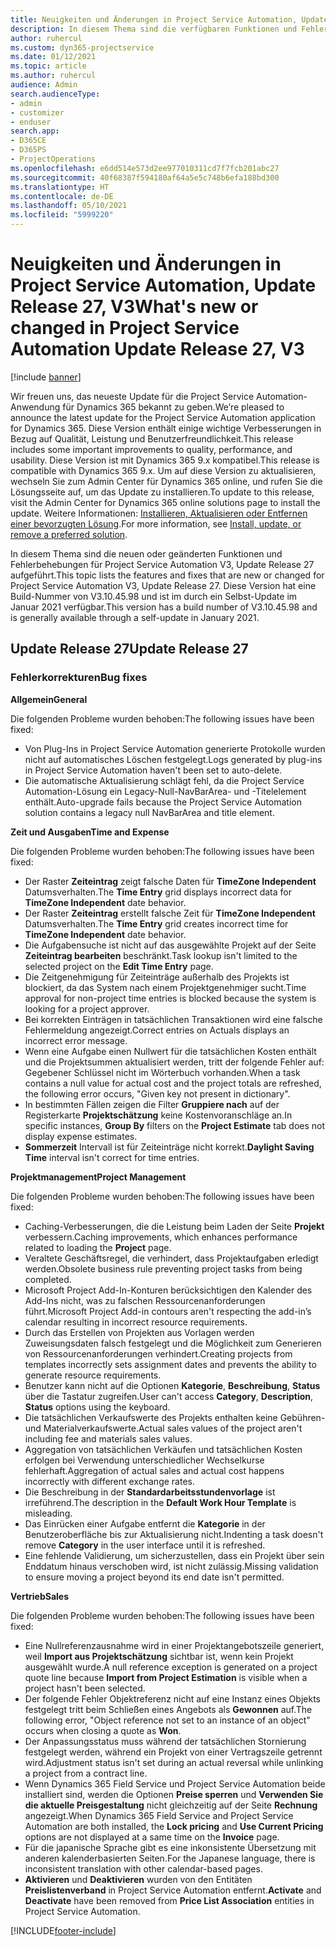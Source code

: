 ```yaml
---
title: Neuigkeiten und Änderungen in Project Service Automation, Update Release 27, V3
description: In diesem Thema sind die verfügbaren Funktionen und Fehlerbehebungen für Project Service Automation Update Release 27, V3 aufgeführt.
author: ruhercul
ms.custom: dyn365-projectservice
ms.date: 01/12/2021
ms.topic: article
ms.author: ruhercul
audience: Admin
search.audienceType:
- admin
- customizer
- enduser
search.app:
- D365CE
- D365PS
- ProjectOperations
ms.openlocfilehash: e6dd514e573d2ee977010311cd7f7fcb201abc27
ms.sourcegitcommit: 40f68387f594180af64a5e5c748b6efa188bd300
ms.translationtype: HT
ms.contentlocale: de-DE
ms.lasthandoff: 05/10/2021
ms.locfileid: "5999220"
---
```

# <a name="whats-new-or-changed-in-project-service-automation-update-release-27-v3"></a><span data-ttu-id="2c610-103">Neuigkeiten und Änderungen in Project Service Automation, Update Release 27, V3</span><span class="sxs-lookup"><span data-stu-id="2c610-103">What's new or changed in Project Service Automation Update Release 27, V3</span></span>

[!include [banner](../includes/psa-now-project-operations.md)]

<span data-ttu-id="2c610-104">Wir freuen uns, das neueste Update für die Project Service Automation-Anwendung für Dynamics 365 bekannt zu geben.</span><span class="sxs-lookup"><span data-stu-id="2c610-104">We’re pleased to announce the latest update for the Project Service Automation application for Dynamics 365.</span></span> <span data-ttu-id="2c610-105">Diese Version enthält einige wichtige Verbesserungen in Bezug auf Qualität, Leistung und Benutzerfreundlichkeit.</span><span class="sxs-lookup"><span data-stu-id="2c610-105">This release includes some important improvements to quality, performance, and usability.</span></span> <span data-ttu-id="2c610-106">Diese Version ist mit Dynamics 365 9.x kompatibel.</span><span class="sxs-lookup"><span data-stu-id="2c610-106">This release is compatible with Dynamics 365 9.x.</span></span> <span data-ttu-id="2c610-107">Um auf diese Version zu aktualisieren, wechseln Sie zum Admin Center für Dynamics 365 online, und rufen Sie die Lösungsseite auf, um das Update zu installieren.</span><span class="sxs-lookup"><span data-stu-id="2c610-107">To update to this release, visit the Admin Center for Dynamics 365 online solutions page to install the update.</span></span> <span data-ttu-id="2c610-108">Weitere Informationen: [Installieren, Aktualisieren oder Entfernen einer bevorzugten Lösung](/power-platform/admin/install-remove-preferred-solution).</span><span class="sxs-lookup"><span data-stu-id="2c610-108">For more information, see [Install, update, or remove a preferred solution](/power-platform/admin/install-remove-preferred-solution).</span></span>

<span data-ttu-id="2c610-109">In diesem Thema sind die neuen oder geänderten Funktionen und Fehlerbehebungen für Project Service Automation V3, Update Release 27 aufgeführt.</span><span class="sxs-lookup"><span data-stu-id="2c610-109">This topic lists the features and fixes that are new or changed for Project Service Automation V3, Update Release 27.</span></span> <span data-ttu-id="2c610-110">Diese Version hat eine Build-Nummer von V3.10.45.98 und ist im durch ein Selbst-Update im Januar 2021 verfügbar.</span><span class="sxs-lookup"><span data-stu-id="2c610-110">This version has a build number of V3.10.45.98 and is generally available through a self-update in January 2021.</span></span>

## <a name="update-release-27"></a><span data-ttu-id="2c610-111">Update Release 27</span><span class="sxs-lookup"><span data-stu-id="2c610-111">Update Release 27</span></span>

### <a name="bug-fixes"></a><span data-ttu-id="2c610-112">Fehlerkorrekturen</span><span class="sxs-lookup"><span data-stu-id="2c610-112">Bug fixes</span></span>

<span data-ttu-id="2c610-113">**Allgemein**</span><span class="sxs-lookup"><span data-stu-id="2c610-113">**General**</span></span>

<span data-ttu-id="2c610-114">Die folgenden Probleme wurden behoben:</span><span class="sxs-lookup"><span data-stu-id="2c610-114">The following issues have been fixed:</span></span>

- <span data-ttu-id="2c610-115">Von Plug-Ins in Project Service Automation generierte Protokolle wurden nicht auf automatisches Löschen festgelegt.</span><span class="sxs-lookup"><span data-stu-id="2c610-115">Logs generated by plug-ins in Project Service Automation haven't been set to auto-delete.</span></span>
- <span data-ttu-id="2c610-116">Die automatische Aktualisierung schlägt fehl, da die Project Service Automation-Lösung ein Legacy-Null-NavBarArea- und -Titelelement enthält.</span><span class="sxs-lookup"><span data-stu-id="2c610-116">Auto-upgrade fails because the Project Service Automation solution contains a legacy null NavBarArea and title element.</span></span>

<span data-ttu-id="2c610-117">**Zeit und Ausgaben**</span><span class="sxs-lookup"><span data-stu-id="2c610-117">**Time and Expense**</span></span>

<span data-ttu-id="2c610-118">Die folgenden Probleme wurden behoben:</span><span class="sxs-lookup"><span data-stu-id="2c610-118">The following issues have been fixed:</span></span>

- <span data-ttu-id="2c610-119">Der Raster **Zeiteintrag** zeigt falsche Daten für **TimeZone Independent** Datumsverhalten.</span><span class="sxs-lookup"><span data-stu-id="2c610-119">The **Time Entry** grid displays incorrect data for **TimeZone Independent** date behavior.</span></span>
- <span data-ttu-id="2c610-120">Der Raster **Zeiteintrag** erstellt falsche Zeit für **TimeZone Independent** Datumsverhalten.</span><span class="sxs-lookup"><span data-stu-id="2c610-120">The **Time Entry** grid creates incorrect time for **TimeZone Independent** date behavior.</span></span>
- <span data-ttu-id="2c610-121">Die Aufgabensuche ist nicht auf das ausgewählte Projekt auf der Seite **Zeiteintrag bearbeiten** beschränkt.</span><span class="sxs-lookup"><span data-stu-id="2c610-121">Task lookup isn't limited to the selected project on the **Edit Time Entry** page.</span></span>
- <span data-ttu-id="2c610-122">Die Zeitgenehmigung für Zeiteinträge außerhalb des Projekts ist blockiert, da das System nach einem  Projektgenehmiger sucht.</span><span class="sxs-lookup"><span data-stu-id="2c610-122">Time approval for non-project time entries is blocked because the system is looking for a project approver.</span></span>
- <span data-ttu-id="2c610-123">Bei korrekten Einträgen in tatsächlichen Transaktionen wird eine falsche Fehlermeldung angezeigt.</span><span class="sxs-lookup"><span data-stu-id="2c610-123">Correct entries on Actuals displays an incorrect error message.</span></span>
- <span data-ttu-id="2c610-124">Wenn eine Aufgabe einen Nullwert für die tatsächlichen Kosten enthält und die Projektsummen aktualisiert werden, tritt der folgende Fehler auf: Gegebener Schlüssel nicht im Wörterbuch vorhanden.</span><span class="sxs-lookup"><span data-stu-id="2c610-124">When a task contains a null value for actual cost and the project totals are refreshed, the following error occurs, "Given key not present in dictionary".</span></span>
- <span data-ttu-id="2c610-125">In bestimmten Fällen zeigen die Filter **Gruppiere nach** auf der Registerkarte **Projektschätzung** keine Kostenvoranschläge an.</span><span class="sxs-lookup"><span data-stu-id="2c610-125">In specific instances, **Group By** filters on the **Project Estimate** tab does not display expense estimates.</span></span>
- <span data-ttu-id="2c610-126">**Sommerzeit** Intervall ist für Zeiteinträge nicht korrekt.</span><span class="sxs-lookup"><span data-stu-id="2c610-126">**Daylight Saving Time** interval isn't correct for time entries.</span></span>

<span data-ttu-id="2c610-127">**Projektmanagement**</span><span class="sxs-lookup"><span data-stu-id="2c610-127">**Project Management**</span></span>

<span data-ttu-id="2c610-128">Die folgenden Probleme wurden behoben:</span><span class="sxs-lookup"><span data-stu-id="2c610-128">The following issues have been fixed:</span></span>

- <span data-ttu-id="2c610-129">Caching-Verbesserungen, die die Leistung beim Laden der Seite **Projekt** verbessern.</span><span class="sxs-lookup"><span data-stu-id="2c610-129">Caching improvements, which enhances performance related to loading the **Project** page.</span></span>
- <span data-ttu-id="2c610-130">Veraltete Geschäftsregel, die verhindert, dass Projektaufgaben erledigt werden.</span><span class="sxs-lookup"><span data-stu-id="2c610-130">Obsolete business rule preventing project tasks from being completed.</span></span>
- <span data-ttu-id="2c610-131">Microsoft Project Add-In-Konturen berücksichtigen den Kalender des Add-Ins nicht, was zu falschen Ressourcenanforderungen führt.</span><span class="sxs-lookup"><span data-stu-id="2c610-131">Microsoft Project Add-in contours aren't respecting the add-in’s calendar resulting in incorrect resource requirements.</span></span>
- <span data-ttu-id="2c610-132">Durch das Erstellen von Projekten aus Vorlagen werden Zuweisungsdaten falsch festgelegt und die Möglichkeit zum Generieren von Ressourcenanforderungen verhindert.</span><span class="sxs-lookup"><span data-stu-id="2c610-132">Creating projects from templates incorrectly sets assignment dates and prevents the ability to generate resource requirements.</span></span>
- <span data-ttu-id="2c610-133">Benutzer kann nicht auf die Optionen **Kategorie**, **Beschreibung**, **Status** über die Tastatur zugreifen.</span><span class="sxs-lookup"><span data-stu-id="2c610-133">User can't access **Category**, **Description**, **Status** options using the keyboard.</span></span>
- <span data-ttu-id="2c610-134">Die tatsächlichen Verkaufswerte des Projekts enthalten keine Gebühren- und Materialverkaufswerte.</span><span class="sxs-lookup"><span data-stu-id="2c610-134">Actual sales values of the project aren't including fee and materials sales values.</span></span>
- <span data-ttu-id="2c610-135">Aggregation von tatsächlichen Verkäufen und tatsächlichen Kosten erfolgen bei Verwendung unterschiedlicher Wechselkurse fehlerhaft.</span><span class="sxs-lookup"><span data-stu-id="2c610-135">Aggregation of actual sales and actual cost happens incorrectly with different exchange rates.</span></span>
- <span data-ttu-id="2c610-136">Die Beschreibung in der **Standardarbeitsstundenvorlage** ist irreführend.</span><span class="sxs-lookup"><span data-stu-id="2c610-136">The description in the **Default Work Hour Template** is misleading.</span></span>
- <span data-ttu-id="2c610-137">Das Einrücken einer Aufgabe entfernt die **Kategorie** in der Benutzeroberfläche bis zur Aktualisierung nicht.</span><span class="sxs-lookup"><span data-stu-id="2c610-137">Indenting a task doesn't remove **Category** in the user interface until it is refreshed.</span></span>
- <span data-ttu-id="2c610-138">Eine fehlende Validierung, um sicherzustellen, dass ein Projekt über sein Enddatum hinaus verschoben wird, ist nicht zulässig.</span><span class="sxs-lookup"><span data-stu-id="2c610-138">Missing validation to ensure moving a project beyond its end date isn't permitted.</span></span>

<span data-ttu-id="2c610-139">**Vertrieb**</span><span class="sxs-lookup"><span data-stu-id="2c610-139">**Sales**</span></span>

<span data-ttu-id="2c610-140">Die folgenden Probleme wurden behoben:</span><span class="sxs-lookup"><span data-stu-id="2c610-140">The following issues have been fixed:</span></span>

- <span data-ttu-id="2c610-141">Eine Nullreferenzausnahme wird in einer Projektangebotszeile generiert, weil **Import aus Projektschätzung** sichtbar ist, wenn kein Projekt ausgewählt wurde.</span><span class="sxs-lookup"><span data-stu-id="2c610-141">A null reference exception is generated on a project quote line because **Import from Project Estimation** is visible when a project hasn't been selected.</span></span>
- <span data-ttu-id="2c610-142">Der folgende Fehler Objektreferenz nicht auf eine Instanz eines Objekts festgelegt tritt beim Schließen eines Angebots als **Gewonnen** auf.</span><span class="sxs-lookup"><span data-stu-id="2c610-142">The following error, "Object reference not set to an instance of an object" occurs when closing a quote as **Won**.</span></span>
- <span data-ttu-id="2c610-143">Der Anpassungsstatus muss während der tatsächlichen Stornierung festgelegt werden, während ein Projekt von einer Vertragszeile getrennt wird.</span><span class="sxs-lookup"><span data-stu-id="2c610-143">Adjustment status isn't set during an actual reversal while unlinking a project from a contract line.</span></span>
- <span data-ttu-id="2c610-144">Wenn Dynamics 365 Field Service und Project Service Automation beide installiert sind, werden die Optionen **Preise sperren** und **Verwenden Sie die aktuelle Preisgestaltung** nicht gleichzeitig auf der Seite **Rechnung** angezeigt.</span><span class="sxs-lookup"><span data-stu-id="2c610-144">When Dynamics 365 Field Service and Project Service Automation are both installed, the **Lock pricing** and **Use Current Pricing** options are not displayed at a same time on the **Invoice** page.</span></span>
- <span data-ttu-id="2c610-145">Für die japanische Sprache gibt es eine inkonsistente Übersetzung mit anderen kalenderbasierten Seiten.</span><span class="sxs-lookup"><span data-stu-id="2c610-145">For the Japanese language, there is inconsistent translation with other calendar-based pages.</span></span>
- <span data-ttu-id="2c610-146">**Aktivieren** und **Deaktivieren** wurden von den Entitäten **Preislistenverband** in Project Service Automation entfernt.</span><span class="sxs-lookup"><span data-stu-id="2c610-146">**Activate** and **Deactivate** have been removed from **Price List Association** entities in Project Service Automation.</span></span>


[!INCLUDE[footer-include](../includes/footer-banner.md)]